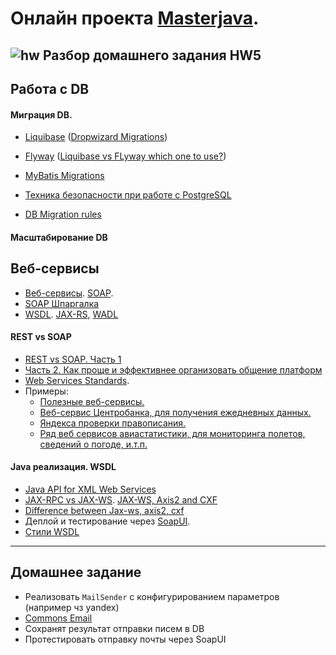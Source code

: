 # Онлайн проекта  <a href="https://github.com/JavaWebinar/masterjava">Masterjava</a>.

## ![hw](https://cloud.githubusercontent.com/assets/13649199/13672719/09593080-e6e7-11e5-81d1-5cb629c438ca.png) Разбор домашнего задания HW5

## Работа с DB
#### Миграция DB.
  - <a href="http://www.liquibase.org">Liquibase</a> (<a href="http://www.dropwizard.io/0.7.1/docs/manual/migrations.html">Dropwizard Migrations</a>)
  - <a href="https://flywaydb.org/">Flyway</a> (<a href="http://stackoverflow.com/questions/37385823/liquibase-vs-flyway-which-one-to-use">Liquibase vs FLyway which one to use?</a>)
  - <a href="http://www.mybatis.org/migrations/">MyBatis Migrations</a>

- <a href="https://habrahabr.ru/post/314048/">Техника безопасности при работе с PostgreSQL</a>
- <a href="https://docs.google.com/document/d/1ul1jH7sccyQVqpjItdFo_OQI9YxJV3V5hxqI7xa-YPM">DB Migration rules</a>

#### Масштабирование DB

## Веб-сервисы
- <a href="http://www.4stud.info/networking/web-services.html">Веб-сервисы</a>. <a href="https://ru.wikipedia.org/wiki/SOAP">SOAP</a>.
- <a href="http://uamaxuajava.blogspot.ru/2015/11/soap.html">SOAP Шпаргалка</a>
- <a href="https://ru.wikipedia.org/wiki/WSDL">WSDL</a>. <a href="https://en.wikipedia.org/wiki/Java_API_for_RESTful_Web_Services">JAX-RS</a>, <a href="https://jersey.java.net/documentation/latest/wadl.html">WADL</a>

#### REST vs SOAP
- <a href="https://habrahabr.ru/post/131343/">REST vs SOAP. Часть 1</a>
- <a href="https://habrahabr.ru/post/131343/">Часть 2. Как проще и эффективнее организовать общение платформ</a>
- <a href="http://static.ccm2.net/ccm.net/faq/images/0-pdpEtRZG-web.png">Web Services Standards</a>. 
- Примеры:
  - <a href="http://unixforum.org/index.php?showtopic=131451">Полезные веб-сервисы.</a>
  - <a href="http://www.cbr.ru/DailyInfoWebServ/DailyInfo.asmx">Веб-сервис Центробанка, для получения ежедневных данных.</a>
  - <a href="http://api.yandex.ru/speller/doc/dg/concepts/api-overview.xml">Яндекса проверки правописания.</a>
  - <a href="https://www.flightstats.com/developers/bin/view/Web+Services/WSDL">Ряд веб сервисов авиастатистики, для мониторинга полетов, сведений о погоде, и.т.п.</a>

#### Java реализация. WSDL
- <a href="http://en.wikipedia.org/wiki/Java_API_for_XML_Web_Services">Java API for XML Web Services</a>
- <a href="http://stackoverflow.com/a/3314458/548473">JAX-RPC vs JAX-WS</a>. <a href="http://stackoverflow.com/questions/11566609/difference-between-jax-ws-axis2-and-cxf">JAX-WS, Axis2 and CXF</a>
- <a href="http://stackoverflow.com/questions/11566609/difference-between-jax-ws-axis2-cxf">Difference between Jax-ws, axis2, cxf</a>
- Деплой и тестирование через <a href="http://www.soapui.org/">SoapUI</a>.
- <a href="http://www.ibm.com/developerworks/webservices/library/ws-whichwsdl/" target="_blank">Стили WSDL</a>

----------------
## Домашнее задание
- Реализовать `MailSender` с конфигурированием параметров (например чз yandex)  
 - <a href="https://commons.apache.org/proper/commons-email">Commons Email</a>
- Сохранят результат отправки писем в DB
- Протестировать отправку почты через SoapUI
